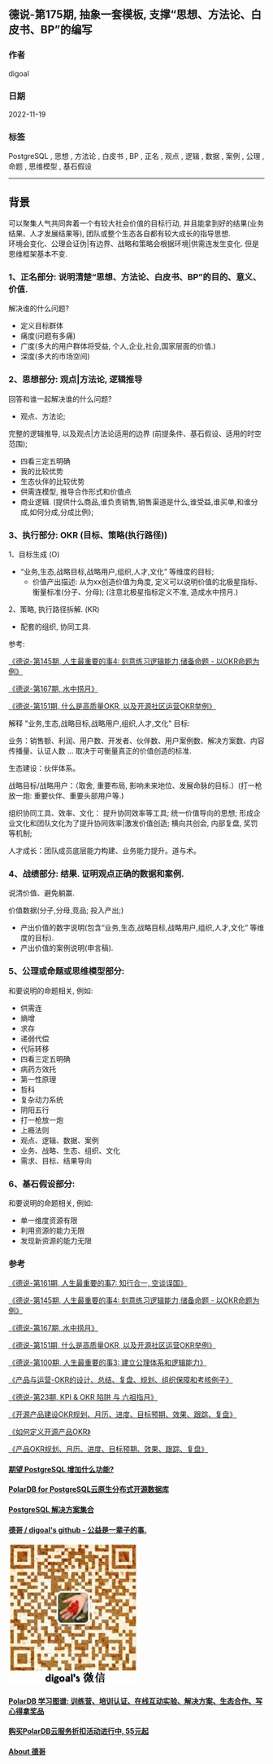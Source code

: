 ## 德说-第175期, 抽象一套模板, 支撑“思想、方法论、白皮书、BP”的编写     
                                
### 作者                                
digoal                                
                                
### 日期                                
2022-11-19                             
                                
### 标签                                
PostgreSQL , 思想 , 方法论 , 白皮书 , BP , 正名 , 观点 , 逻辑 , 数据 , 案例 , 公理 , 命题 , 思维模型 , 基石假设         
                                
----                                
                                
## 背景    
可以聚集人气共同奔着一个有较大社会价值的目标行动, 并且能拿到好的结果(业务结果、人才发展结果等), 团队或整个生态各自都有较大成长的指导思想.  
环境会变化、公理会证伪|有边界、战略和策略会根据环境|供需连发生变化. 但是思维框架基本不变.    
  
### 1、正名部分: 说明清楚“思想、方法论、白皮书、BP”的目的、意义、价值.    
  
解决谁的什么问题?   
- 定义目标群体   
- 痛度(问题有多痛)   
- 广度(多大的用户群体将受益, 个人,企业,社会,国家层面的价值.)   
- 深度(多大的市场空间)   
  
  
### 2、思想部分: 观点|方法论, 逻辑推导      
  
回答和谁一起解决谁的什么问题?   
- 观点、方法论;   
  
完整的逻辑推导, 以及观点|方法论适用的边界 (前提条件、基石假设、适用的时空范围);   
- 四看三定五明确  
- 我的比较优势  
- 生态伙伴的比较优势  
- 供需连模型, 推导合作形式和价值点  
- 商业逻辑. (提供什么商品,谁负责销售,销售渠道是什么,谁受益,谁买单,和谁分成,如何分成,分成比例);   
  
### 3、执行部分: OKR (目标、策略(执行路径))  
  
1、目标生成 (O)  
- “业务,生态,战略目标,战略用户,组织,人才,文化” 等维度的目标;   
    - 价值产出描述: 从为xx创造价值为角度, 定义可以说明价值的北极星指标、衡量标准(分子、分母); (注意北极星指标定义不准, 造成水中捞月.)    
  
2、策略, 执行路径拆解. (KR)  
- 配套的组织, 协同工具.     
  
参考:   
  
[《德说-第145期, 人生最重要的事4: 刻意练习逻辑能力,储备命题 - 以OKR命题为例》](../202209/20220917_01.md)    
  
[《德说-第167期, 水中捞月》](../202210/20221027_01.md)    
  
[《德说-第151期, 什么是高质量OKR, 以及开源社区运营OKR举例》](../202209/20220929_01.md)    
  
解释 "业务,生态,战略目标,战略用户,组织,人才,文化" 目标:  
  
业务：销售额、利润、用户数、开发者、伙伴数、用户案例数、解决方案数、内容传播量、认证人数 ...  取决于可衡量真正的价值创造的标准.    
  
生态建设：伙伴体系。  
  
战略目标/战略用户：（取舍, 重要布局, 影响未来地位、发展命脉的目标.）(打一枪放一炮: 重要伙伴、重要头部用户等.)    
  
组织协同工具、效率、文化： 提升协同效率等工具; 统一价值导向的思想; 形成企业文化和团队文化为了提升协同效率|激发价值创造; 横向共创会, 内部复盘, 奖罚等机制;   
  
人才成长：团队成员底层能力构建、业务能力提升。道与术。  
  
### 4、战绩部分: 结果. 证明观点正确的数据和案例.   
说清价值、避免躺赢.  
  
价值数据(分子,分母,竞品; 投入产出;)      
- 产出价值的数字说明(包含“业务,生态,战略目标,战略用户,组织,人才,文化” 等维度的目标).      
- 产出价值的案例说明(申言稿).    
  
### 5、公理或命题或思维模型部分:  
和要说明的命题相关, 例如: 
- 供需连  
- 熵增  
- 求存  
- 递弱代偿  
- 代际转移  
- 四看三定五明确  
- 病药方效托  
- 第一性原理  
- 哲科  
- 复杂动力系统  
- 阴阳五行  
- 打一枪放一炮  
- 上瘾法则  
- 观点、逻辑、数据、案例  
- 业务、战略、生态、组织、文化   
- 需求、目标、结果导向   
  
  
### 6、基石假设部分:  
和要说明的命题相关, 例如: 
- 单一维度资源有限  
- 利用资源的能力无限  
- 发现新资源的能力无限  
  
  
### 参考  
[《德说-第161期, 人生最重要的事7: 知行合一, 空谈误国》](../202210/20221021_01.md)    
  
[《德说-第145期, 人生最重要的事4: 刻意练习逻辑能力,储备命题 - 以OKR命题为例》](../202209/20220917_01.md)    
  
[《德说-第167期, 水中捞月》](../202210/20221027_01.md)    
  
[《德说-第151期, 什么是高质量OKR, 以及开源社区运营OKR举例》](../202209/20220929_01.md)    
  
[《德说-第100期, 人生最重要的事3: 建立公理体系和逻辑能力》](../202206/20220610_01.md)    
  
[《产品与运营-OKR的设计、总结、复盘、规划、组织保障和考核例子》](../202203/20220308_01.md)    
  
[《德说-第23期, KPI & OKR 陷阱 与 六祖指月》](../202108/20210827_01.md)    
  
[《开源产品建设OKR规划、月历、进度、目标预期、效果、跟踪、复盘》](../202106/20210619_01.md)    
  
[《如何定义开源产品OKR》](../202106/20210618_03.md)    

[《产品OKR规划、月历、进度、目标预期、效果、跟踪、复盘》](../202106/20210618_02.md)    
  
  
  
#### [期望 PostgreSQL 增加什么功能?](https://github.com/digoal/blog/issues/76 "269ac3d1c492e938c0191101c7238216")
  
  
#### [PolarDB for PostgreSQL云原生分布式开源数据库](https://github.com/ApsaraDB/PolarDB-for-PostgreSQL "57258f76c37864c6e6d23383d05714ea")
  
  
#### [PostgreSQL 解决方案集合](https://yq.aliyun.com/topic/118 "40cff096e9ed7122c512b35d8561d9c8")
  
  
#### [德哥 / digoal's github - 公益是一辈子的事.](https://github.com/digoal/blog/blob/master/README.md "22709685feb7cab07d30f30387f0a9ae")
  
  
![digoal's wechat](../pic/digoal_weixin.jpg "f7ad92eeba24523fd47a6e1a0e691b59")
  
  
#### [PolarDB 学习图谱: 训练营、培训认证、在线互动实验、解决方案、生态合作、写心得拿奖品](https://www.aliyun.com/database/openpolardb/activity "8642f60e04ed0c814bf9cb9677976bd4")
  
  
#### [购买PolarDB云服务折扣活动进行中, 55元起](https://www.aliyun.com/activity/new/polardb-yunparter?userCode=bsb3t4al "e0495c413bedacabb75ff1e880be465a")
  
  
#### [About 德哥](https://github.com/digoal/blog/blob/master/me/readme.md "a37735981e7704886ffd590565582dd0")
  
